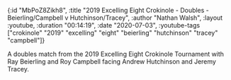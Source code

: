 {:id "MbPoZ8Zikh8",
 :title
 "2019 Excelling Eight Crokinole - Doubles - Beierling/Campbell v Hutchinson/Tracey",
 :author "Nathan Walsh",
 :layout :youtube,
 :duration "00:14:19",
 :date "2020-07-03",
 :youtube-tags
 ["crokinole"
  "2019"
  "excelling"
  "eight"
  "beierling"
  "hutchinson"
  "tracey"
  "campbell"]}


A doubles match from the 2019 Excelling Eight Crokinole Tournament with Ray Beierling and Roy Campbell facing Andrew Hutchinson and Jeremy Tracey.
